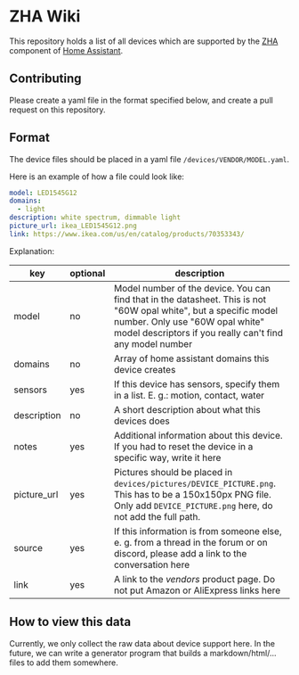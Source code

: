 # ZHA Wiki
This repository holds a list of all devices which are supported by the [ZHA][link-zha] component of [Home Assistant][link-ha].

## Contributing
Please create a yaml file in the format specified below, and create a pull request on this repository.

## Format
The device files should be placed in a yaml file `/devices/VENDOR/MODEL.yaml`.

Here is an example of how a file could look like:

```yaml
model: LED1545G12
domains:
  - light
description: white spectrum, dimmable light
picture_url: ikea_LED1545G12.png
link: https://www.ikea.com/us/en/catalog/products/70353343/
```

Explanation:

| key         | optional | description                                                                                                                                                                                                      |
|-------------|----------|------------------------------------------------------------------------------------------------------------------------------------------------------------------------------------------------------------------|
| model       | no       | Model number of the device. You can find that in the datasheet. This is not "60W opal white", but a specific model number. Only use "60W opal white" model descriptors if you really can't find any model number |
| domains     | no       | Array of home assistant domains this device creates                                                                                                                                                              |
| sensors     | yes      | If this device has sensors, specify them in a list. E. g.: motion, contact, water                                                                                                                                |
| description | no       | A short description about what this devices does                                                                                                                                                                 |
| notes       | yes      | Additional information about this device. If you had to reset the device in a specific way, write it here                                                                                                        |
| picture_url | yes      | Pictures should be placed in `devices/pictures/DEVICE_PICTURE.png`. This has to be a 150x150px PNG file. Only add `DEVICE_PICTURE.png` here, do not add the full path.                                                                                                          |
| source      | yes      | If this information is from someone else, e. g. from a thread in the forum or on discord, please add a link to the conversation here                                                                             |
| link        | yes      | A link to the *vendors* product page. Do not put Amazon or AliExpress links here     

## How to view this data

Currently, we only collect the raw data about device support here. In the future, we can write a generator program that builds a markdown/html/... files to add them somewhere.


[link-zha]: https://www.home-assistant.io/components/zha/
[link-ha]: https://www.home-assistant.io/